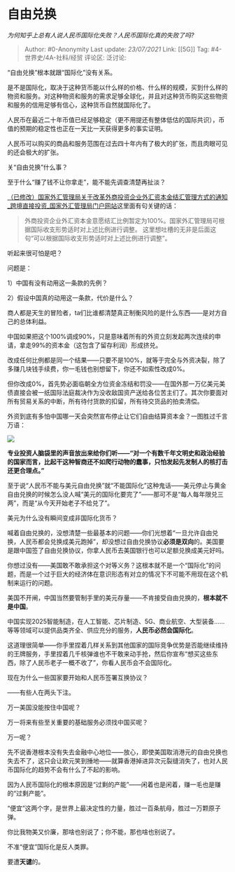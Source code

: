 # 自由兑换
*为何知乎上总有人说人民币国际化失败？人民币国际化真的失败了吗?*

> Author: #0-Anonymity
> Last update: *23/07/2021*
> Link: [[5G]]
> Tag: #4-世界史/4A-社科/经贸
> 评论区:
> 泛讨论:

“自由兑换”根本就跟“国际化”没有关系。

是不是国际化，取决于这种货币能以什么样的价格、什么样的规模，买到什么样的物资和服务。对这种物资和服务的需求足够全球化，并且对这种货币购买这些物资和服务的信用足够有信心，这种货币自然就国际化了。

人民币在最近二十年币值已经足够稳定（更不用提还有整体低估的国际共识），币值的预期的稳定性也正在一天比一天获得更多的事实证明。

人民币可以购买的商品和服务范围在过去四十年内有了极大的扩张，而且肉眼可见的还会极大的扩张。

关“自由兑换”什么事？

至于什么“赚了钱不让你拿走”，能不能先调查清楚再扯淡？

[（已修改）国家外汇管理局关于改革外商投资企业外汇资本金结汇管理方式的通知\_跨境直接投资\_国家外汇管理局门户网站](https://link.zhihu.com/?target=http%3A//m.safe.gov.cn/safe/2015/0408/5549.html)这里面有句关键的话：

> 外商投资企业外汇资本金意愿结汇比例暂定为100%。国家外汇管理局可根据国际收支形势适时对上述比例进行调整。 这里想吐槽的无非是后面这句“可以根据国际收支形势适时对上述比例进行调整”。

听起来很可怕是吧？

问题是：

1）中国有没有动用这一条款的先例？

2）假设中国真的动用这一条款，代价是什么？

商人都是天生的冒险者，ta们比谁都清楚真正制衡风险的是什么东西——是对方自己的总体利益。

中国如果把这个100%调成90%，只是意味着所有的外资立刻发起两次连续的申请，拿走99%的资本金（这包含了留存利润）形成挤兑。

改成任何比例都是同一个结果——只要不是100%，就等于完全与外资决裂，除了多赚几块钱手续费，你一毛钱也别想留下，你还不如索性改成0%。

但你改成0%，首先势必面临朝全方位资金冻结和罚没——在国外那一万亿美元美债直接会被一纸国际法庭裁决作为没收敌国资产送给各位苦主们了。其次你要面对所有贸易关系的中断，所有待付货款的扣留，所有待交货品的拍卖清偿。

外资到底有多怕中国哪一天会突然宣布停止让它们自由结算资本金？一图胜过千言万语：

![](https://pic1.zhimg.com/50/v2-d4890da4bab529a254e36b845588f348_hd.jpg?source=1940ef5c)

**专业投资人脑袋里的声音放出来给你们听——“对一个有数千年文明史和政治经验的国家而言，比起干这种智商还不如爬行动物的蠢事，只怕发起先发制人的核打击还更合理点。”**

至于说“人民币不能与美元自由兑换”就“不能国际化”这种鬼话——美元停止与黄金自由兑换的时候怎么没人喊“美元的国际化要完了”——那可不是“每人每年限兑三两”，而是“从今天开始老子不给兑了”。

美元为什么没有瞬间变成非国际化货币？

喊着自由兑换的，没想清楚一些最基本的问题——你们光想着“一旦允许自由兑换，人民币都会兑换成美元跑掉”，却没想过自由兑换协议**必须是双向**的。美国要是跟中国签了自由兑换协议，你拿人民币去美国银行也可以足额兑换成美元好吗。

你想过没有——美国敢不敢承担这个对等义务？这根本就不是一个“国际化”的问题，而是一个过于巨大的经济体在意识形态有对立的情况下不可能不用现在这个机制来运行的问题。

美国不开闸，中国当然要管制手里的美元存量——不肯接受自由兑换的，**根本就不是中国**。

中国实现2025智能制造，在人工智能、芯片制造、5G、商业航空、大型装备……等等领域可以提供品类齐全、供应充分的服务，**人民币必然会国际化**。

这道理很简单——你手里捏着几样关系到其他国家的国际竞争优势是否能继续维持的王牌服务，手里捏着几千核弹谁也不干敢来动手抢，然后你宣布“想买这些东西，除了人民币老子一概不收了”，你看人民币会不会国际化。

现在为什么一些国家要开始和人民币签署互换协议？

——有些人在两头下注。

万一美国没能按住中国呢？

万一将来有些至关重要的基础服务必须找中国买呢？

万一呢？

先不说香港根本没有失去金融中心地位——放心，即使美国取消港元的自由兑换也失去不了，这只会让欧元笑到捶地——就算香港掉进异次元裂缝消失了，也对人民币国际化的趋势不会有什么了不起的影响。

因为人民币国际化的根本原因是“过剩的产能”——闲着也是闲着，赚一毛也是赚的“过剩产能”。

“便宜”这两个字，是世界上最决定性的力量，胜过一百条航母，胜过一万颗原子弹。

你比我物美又价廉，那啥也别说了；你不能，那也啥也别说了。

不准“便宜”国际化是反人类罪。

要遭**天谴**的。

